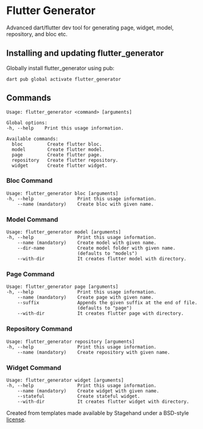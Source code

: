 # Flutter Generator
Advanced dart/flutter dev tool for generating page, widget, model, repository, and bloc etc.

## Installing and updating flutter_generator
Globally install flutter_generator using pub:
```
dart pub global activate flutter_generator
```

## Commands
```
Usage: flutter_generator <command> [arguments]

Global options:
-h, --help    Print this usage information.

Available commands:
  bloc         Create flutter bloc.
  model        Create flutter model.
  page         Create flutter page.
  repository   Create flutter repository.
  widget       Create flutter widget.
```

### Bloc Command
```
Usage: flutter_generator bloc [arguments]
-h, --help                Print this usage information.
    --name (mandatory)    Create bloc with given name.
```

### Model Command
```
Usage: flutter_generator model [arguments]
-h, --help                Print this usage information.
    --name (mandatory)    Create model with given name.
    --dir-name            Create model folder with given name.
                          (defaults to "models")
    --with-dir            It creates flutter model with directory.
```

### Page Command
```
Usage: flutter_generator page [arguments]
-h, --help                Print this usage information.
    --name (mandatory)    Create page with given name.
    --suffix              Appends the given suffix at the end of file.
                          (defaults to "page")
    --with-dir            It creates flutter page with directory.
```

### Repository Command
```
Usage: flutter_generator repository [arguments]
-h, --help                Print this usage information.
    --name (mandatory)    Create repository with given name.
```

### Widget Command
```
Usage: flutter_generator widget [arguments]
-h, --help                Print this usage information.
    --name (mandatory)    Create widget with given name.
    --stateful            Create stateful widget.
    --with-dir            It creates flutter widget with directory.
```

Created from templates made available by Stagehand under a BSD-style
[license](https://github.com/dart-lang/stagehand/blob/master/LICENSE).

